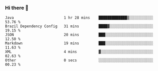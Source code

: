 ### Hi there 👋

<!--START_SECTION:waka-->

```text
Java                       1 hr 28 mins    █████████████▒░░░░░░░░░░░   53.76 %
Brazil Dependency Config   31 mins         ████▓░░░░░░░░░░░░░░░░░░░░   19.15 %
JSON                       20 mins         ███░░░░░░░░░░░░░░░░░░░░░░   12.50 %
Markdown                   19 mins         ███░░░░░░░░░░░░░░░░░░░░░░   11.63 %
XML                        4 mins          ▓░░░░░░░░░░░░░░░░░░░░░░░░   02.63 %
Other                      0 secs          ░░░░░░░░░░░░░░░░░░░░░░░░░   00.23 %
```

<!--END_SECTION:waka-->

<!--
**jerry-shao/jerry-shao** is a ✨ _special_ ✨ repository because its `README.md` (this file) appears on your GitHub profile.

Here are some ideas to get you started:

- 🔭 I’m currently working on ...
- 🌱 I’m currently learning ...
- 👯 I’m looking to collaborate on ...
- 🤔 I’m looking for help with ...
- 💬 Ask me about ...
- 📫 How to reach me: ...
- 😄 Pronouns: ...
- ⚡ Fun fact: ...
-->

